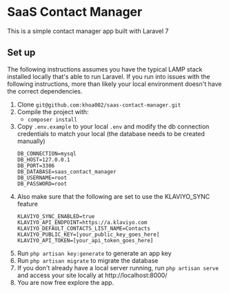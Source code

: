 # SaaS Contact Manager

This is a simple contact manager app built with Laravel 7

## Set up

The following instructions assumes you have the typical LAMP stack installed locally that's able to run Laravel.
If you run into issues with the following instructions, more than likely your local environment doesn't have the
correct dependencies.

1. Clone `git@github.com:khoa002/saas-contact-manager.git`
2. Compile the project with:
    * `composer install`
3. Copy `.env.example` to your local `.env` and modify the db connection credentials to match your local (the database needs to be created manually)
    ```
    DB_CONNECTION=mysql
    DB_HOST=127.0.0.1
    DB_PORT=3306
    DB_DATABASE=saas_contact_manager
    DB_USERNAME=root
    DB_PASSWORD=root
    ```
4. Also make sure that the following are set to use the KLAVIYO_SYNC feature
    ```
   KLAVIYO_SYNC_ENABLED=true
   KLAVIYO_API_ENDPOINT=https://a.klaviyo.com
   KLAVIYO_DEFAULT_CONTACTS_LIST_NAME=Contacts
   KLAVIYO_PUBLIC_KEY=[your_public_key_goes_here]
   KLAVIYO_API_TOKEN=[your_api_token_goes_here]
    ```
5. Run `php artisan key:generate` to generate an app key
6. Run `php artisan migrate` to migrate the database
7. If you don't already have a local server running, run `php artisan serve` and access your site locally at http://localhost:8000/
8. You are now free explore the app.
